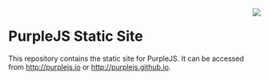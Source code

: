 <img align="right" src="https://raw.githubusercontent.com/purplejs/purplejs/master/misc/logo.png">

PurpleJS Static Site
====================

This repository contains the static site for PurpleJS. It can be accessed
from http://purplejs.io or http://purplejs.github.io.
